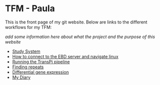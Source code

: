 # TFM - Paula

This is the front page of my git website. Below are links to the different workflows for my TFM:

_add some information here about what the project and the purpose of this website_


* [Study System](Study_system.md)
* [How to connect to the EBD server and navigate linux](linux_basics.md)
* [Running the TransPi pipeline](transpi.md)
* [Finding repeats](repeats.md)
* [Differential gene expression]()
* [My Diary](diary.md)



